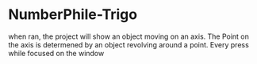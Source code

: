 # NumberPhile-Trigo
when ran, the project will show an object moving on an axis. The Point on the axis is determened by an object revolving around a point.
Every press while focused on the window 
